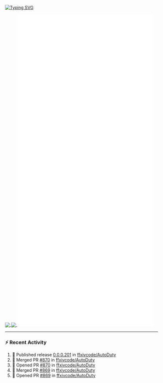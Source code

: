 [![Typing SVG](https://readme-typing-svg.demolab.com?font=Fira+Code&duration=1000&pause=1000&multiline=true&repeat=false&width=435&lines=Simon+Latusek+%7C+Gameplay+Engineer)](https://git.io/typing-svg)

<a href="https://github.com/anuraghazra/github-readme-stats">
  <img height=200 align="center" src="https://github-readme-stats.vercel.app/api?username=erdelf&theme=radical" />
</a>
<a href="https://github.com/anuraghazra/convoychat">
  <img height=200 align="center" src="https://streak-stats.demolab.com?user=erdelf&theme=radical&mode=weekly" />
</a>

<picture>
  <img src="/github-metrics.svg" alt="Metrics">
</picture>

---

### :zap: Recent Activity
<!--START_SECTION:activity-->
1. 🚀 Published release [0.0.0.201](https://github.com/ffxivcode/AutoDuty/releases/tag/0.0.0.201) in [ffxivcode/AutoDuty](https://github.com/ffxivcode/AutoDuty)
2. 🎉 Merged PR [#870](https://github.com/ffxivcode/AutoDuty/pull/870) in [ffxivcode/AutoDuty](https://github.com/ffxivcode/AutoDuty)
3. 💪 Opened PR [#870](https://github.com/ffxivcode/AutoDuty/pull/870) in [ffxivcode/AutoDuty](https://github.com/ffxivcode/AutoDuty)
4. 🎉 Merged PR [#869](https://github.com/ffxivcode/AutoDuty/pull/869) in [ffxivcode/AutoDuty](https://github.com/ffxivcode/AutoDuty)
5. 💪 Opened PR [#869](https://github.com/ffxivcode/AutoDuty/pull/869) in [ffxivcode/AutoDuty](https://github.com/ffxivcode/AutoDuty)
<!--END_SECTION:activity-->

<!--
**erdelf/erdelf** is a ✨ _special_ ✨ repository because its `README.md` (this file) appears on your GitHub profile.

Here are some ideas to get you started:

- 🔭 I’m currently working on ...
- 🌱 I’m currently learning ...
- 👯 I’m looking to collaborate on ...
- 🤔 I’m looking for help with ...
- 💬 Ask me about ...
- 📫 How to reach me: ...
- 😄 Pronouns: ...
- ⚡ Fun fact: ...
-->
